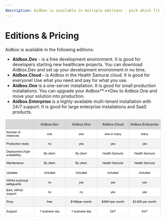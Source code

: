 ```yaml
---
description: Aidbox is available in multiple editions - pick which fit better your needs
---
```


# Editions & Pricing

Aidbox is available in the following editions:

* **Aidbox.Dev** -  is a free development environment. It is good for developers starting new healthcare projects. You can download Aidbox.Dev and set up your development environment in no time.
* **Aidbox.Cloud -**  is Aidbox in the Health Samurai cloud. It is good for everyone! Use what you need and pay for what you use.
* **Aidbox.One** is a one-server installation. It is good for small production installations. You can upgrade your Aidbox**.**Dev to Aidbox.One and move your solution into production.
* **Aidbox.Enterprise**  is a highly-available multi-tenant installation with 24/7 support. It is good for large enterprise installations and SaaS products.

![](../.gitbook/assets/line.png)



